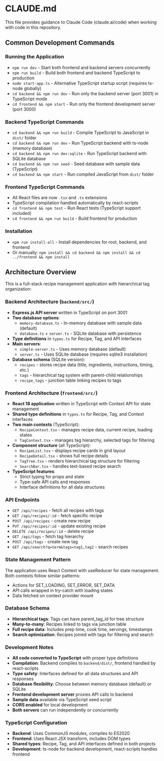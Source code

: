 # CLAUDE.md

This file provides guidance to Claude Code (claude.ai/code) when working with code in this repository.

## Common Development Commands

### Running the Application
- `npm run dev` - Start both frontend and backend servers concurrently
- `npm run build` - Build both frontend and backend TypeScript to production
- `node start-app.ts` - Alternative TypeScript startup script (requires ts-node globally)
- `cd backend && npm run dev` - Run only the backend server (port 3001) in TypeScript mode
- `cd frontend && npm start` - Run only the frontend development server (port 3000)

### Backend TypeScript Commands
- `cd backend && npm run build` - Compile TypeScript to JavaScript in `dist/` folder
- `cd backend && npm run dev` - Run TypeScript backend with ts-node (memory database)
- `cd backend && npm run dev:sqlite` - Run TypeScript backend with SQLite database
- `cd backend && npm run seed` - Seed database with sample data (TypeScript)
- `cd backend && npm start` - Run compiled JavaScript from `dist/` folder

### Frontend TypeScript Commands
- All React files are now `.tsx` and `.ts` extensions
- TypeScript compilation handled automatically by react-scripts
- `cd frontend && npm test` - Run React tests (TypeScript support included)
- `cd frontend && npm run build` - Build frontend for production

### Installation
- `npm run install-all` - Install dependencies for root, backend, and frontend
- Or manually: `npm install && cd backend && npm install && cd ../frontend && npm install`

## Architecture Overview

This is a full-stack recipe management application with hierarchical tag organization:

### Backend Architecture (`backend/src/`)
- **Express.js API server** written in TypeScript on port 3001
- **Two database options**:
  - `memory-database.ts` - In-memory database with sample data (default)
  - `database.ts` + `server.ts` - SQLite database with persistence
- **Type definitions** in `types.ts` for Recipe, Tag, and API interfaces
- **Main servers**:
  - `simple-server.ts` - Uses memory database (default)
  - `server.ts` - Uses SQLite database (requires sqlite3 installation)
- **Database schema** (SQLite version):
  - `recipes` - stores recipe data (title, ingredients, instructions, timing, etc.)
  - `tags` - hierarchical tag system with parent-child relationships
  - `recipe_tags` - junction table linking recipes to tags

### Frontend Architecture (`frontend/src/`)
- **React 18 application** written in TypeScript with Context API for state management
- **Shared type definitions** in `types.ts` for Recipe, Tag, and Context interfaces
- **Two main contexts** (TypeScript):
  - `RecipeContext.tsx` - manages recipe data, current recipe, loading states
  - `TagContext.tsx` - manages tag hierarchy, selected tags for filtering
- **Component structure** (all TypeScript):
  - `RecipeList.tsx` - displays recipe cards in grid layout
  - `RecipeDetail.tsx` - shows full recipe details
  - `TagTree.tsx` - renders hierarchical tag structure for filtering
  - `SearchBar.tsx` - handles text-based recipe search
- **TypeScript features**:
  - Strict typing for props and state
  - Type-safe API calls and responses
  - Interface definitions for all data structures

### API Endpoints
- `GET /api/recipes` - fetch all recipes with tags
- `GET /api/recipes/:id` - fetch specific recipe
- `POST /api/recipes` - create new recipe
- `PUT /api/recipes/:id` - update existing recipe
- `DELETE /api/recipes/:id` - delete recipe
- `GET /api/tags` - fetch tag hierarchy
- `POST /api/tags` - create new tag
- `GET /api/search?q=term&tags=tag1,tag2` - search recipes

### State Management Pattern
The application uses React Context with useReducer for state management. Both contexts follow similar patterns:
- Actions for SET_LOADING, SET_ERROR, SET_DATA
- API calls wrapped in try-catch with loading states
- Data fetched on context provider mount

### Database Schema
- **Hierarchical tags**: Tags can have parent_tag_id for tree structure
- **Many-to-many**: Recipes linked to tags via junction table
- **Full recipe data**: Includes prep time, cook time, servings, timestamps
- **Search optimization**: Recipes joined with tags for filtering and search

### Development Notes
- **All code converted to TypeScript** with proper type definitions
- **Compilation**: Backend compiles to `backend/dist/`, frontend handled by react-scripts
- **Type safety**: Interfaces defined for all data structures and API responses
- **Database flexibility**: Choose between memory database (default) or SQLite
- **Frontend development server** proxies API calls to backend
- **Sample data** available via TypeScript seed script
- **CORS enabled** for local development
- **Both servers** can run independently or concurrently

### TypeScript Configuration
- **Backend**: Uses CommonJS modules, compiles to ES2020
- **Frontend**: Uses React JSX transform, includes DOM types
- **Shared types**: Recipe, Tag, and API interfaces defined in both projects
- **Development**: ts-node for backend development, react-scripts handles frontend